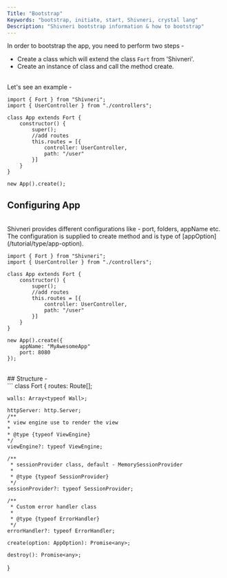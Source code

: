 ```yaml
---
Title: "Bootstrap"
Keywords: "bootstrap, initiate, start, Shivneri, crystal lang"
Description: "Shivneri bootstrap information & how to bootstrap"
---
```


In order to bootstrap the app, you need to perform two steps - 

* Create a class which will extend the class `Fort` from 'Shivneri'.
* Create an instance of class and call the method create.

<br>
Let's see an example - 

```
import { Fort } from "Shivneri";
import { UserController } from "./controllers";

class App extends Fort {
    constructor() {
        super();
        //add routes
        this.routes = [{
            controller: UserController,
            path: "/user"
        }]
    }
}

new App().create();
```

## Configuring App

<br>
Shivneri provides different configurations like - port, folders, appName etc. The configuration is supplied to create method and is type of [appOption](/tutorial/type/app-option).

```
import { Fort } from "Shivneri";
import { UserController } from "./controllers";

class App extends Fort {
    constructor() {
        super();
        //add routes
        this.routes = [{
            controller: UserController,
            path: "/user"
        }]
    }
}

new App().create({
    appName: "MyAwesomeApp"
    port: 8080
});
```

<br>
## Structure - 

<br>
```
class Fort {
    routes: Route[];

    walls: Array<typeof Wall>;

    httpServer: http.Server;
    /**
    * view engine use to render the view
    *
    * @type {typeof ViewEngine}
    */
    viewEngine?: typeof ViewEngine;

    /**
     * sessionProvider class, default - MemorySessionProvider
     *
     * @type {typeof SessionProvider}
     */
    sessionProvider?: typeof SessionProvider;

    /**
     * Custom error handler class
     *
     * @type {typeof ErrorHandler}
     */
    errorHandler?: typeof ErrorHandler;

    create(option: AppOption): Promise<any>;
    
    destroy(): Promise<any>;
}
```